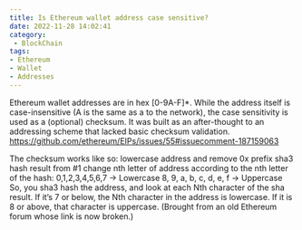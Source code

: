 ```yaml
---
title: Is Ethereum wallet address case sensitive?
date: 2022-11-28 14:02:41
category:
 - BlockChain
tags: 
- Ethereum
- Wallet
- Addresses
---
```


Ethereum wallet addresses are in hex [0-9A-F]*. While the address itself is case-insensitive (A is the same as a to the network), the case sensitivity is used as a (optional) checksum. It was built as an after-thought to an addressing scheme that lacked basic checksum validation.
https://github.com/ethereum/EIPs/issues/55#issuecomment-187159063

The checksum works like so:
lowercase address and remove 0x prefix
sha3 hash result from #1
change nth letter of address according to the nth letter of the hash:
0,1,2,3,4,5,6,7 → Lowercase
8, 9, a, b, c, d, e, f → Uppercase
So, you sha3 hash the address, and look at each Nth character of the sha result. If it’s 7 or below, the Nth character in the address is lowercase. If it is 8 or above, that character is uppercase.
(Brought from an old Ethereum forum whose link is now broken.)
